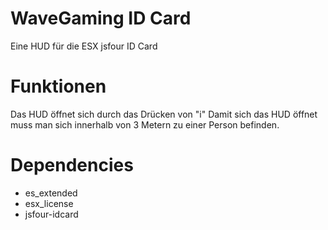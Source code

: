 # WaveGaming ID Card
Eine HUD für die ESX jsfour ID Card

# Funktionen
Das HUD öffnet sich durch das Drücken von "i"
Damit sich das HUD öffnet muss man sich innerhalb von 3 Metern zu einer Person befinden.

# Dependencies
- es_extended
- esx_license
- jsfour-idcard
